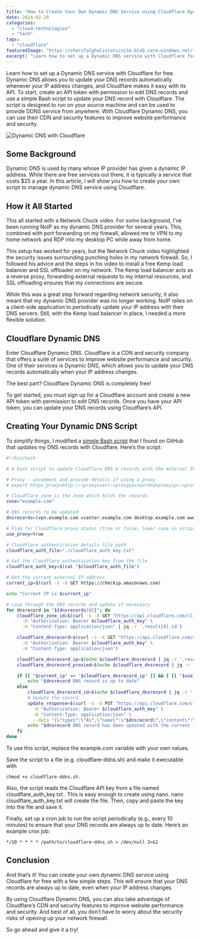 ```yaml
---
title: "How to Create Your Own Dynamic DNS Service using Cloudflare Dynamic DNS"
date: 2024-02-28
categories: 
  - "cloud-technologies"
  - "tech"
tags: 
  - "cloudflare"
featuredImage: "https://sherifalghalistaticsite.blob.core.windows.net/images/CloudFlareDDNSPicture.webp"
excerpt: "Learn how to set up a Dynamic DNS service with Cloudflare for free to automatically update your DNS records when your IP address changes."
---
```


Learn how to set up a Dynamic DNS service with Cloudflare for free. Dynamic DNS allows you to update your DNS records automatically whenever your IP address changes, and Cloudflare makes it easy with its API. To start, create an API token with permission to edit DNS records and use a simple Bash script to update your DNS record with Cloudflare. The script is designed to run on your source machine and can be used to provide DDNS service from anywhere. With Cloudflare Dynamic DNS, you can use their CDN and security features to improve website performance and security.

![Dynamic DNS with Cloudflare](https://sherifalghalistaticsite.blob.core.windows.net/images/CloudFlareDDNSPicture.webp)

[](https://www.sherifalghali.com/2023/02/22/how-to-create-your-own-dynamic-dns-service-using-cloudflare-dynamic-dns/)

## Some Background

Dynamic DNS is used by many whose IP provider has given a dynamic IP address. While there are free services out there, it is typically a service that costs $25 a year. In this article, I will show you how to create your own script to manage dynamic DNS service using Cloudflare.

## How it All Started

This all started with a Network Chuck video. For some background, I’ve been running NoIP as my dynamic DNS provider for several years. This, combined with port forwarding on my firewall, allowed me to VPN to my home network and RDP into my desktop PC while away from home.

This setup has worked for years, but the Network Chuck video highlighted the security issues surrounding punching holes in my network firewall. So, I followed his advice and the steps in his video to install a free Kemp load balancer and SSL offloader on my network. The Kemp load balancer acts as a reverse proxy, forwarding external requests to my internal resources, and SSL offloading ensures that my connections are secure.

While this was a great step forward regarding network security, it also meant that my dynamic DNS provider was no longer working. NoIP relies on a client-side application to periodically update your IP address with their DNS servers. Still, with the Kemp load balancer in place, I needed a more flexible solution.

## Cloudflare Dynamic DNS

Enter Cloudflare Dynamic DNS. Cloudflare is a CDN and security company that offers a suite of services to improve website performance and security. One of their services is Dynamic DNS, which allows you to update your DNS records automatically when your IP address changes.

The best part? Cloudflare Dynamic DNS is completely free!

To get started, you must sign up for a Cloudflare account and create a new API token with permission to edit DNS records. Once you have your API token, you can update your DNS records using Cloudflare’s API.

## Creating Your Dynamic DNS Script

To simplify things, I modified a [simple Bash script](https://gist.github.com/Tras2/cba88201b17d765ec065ccbedfb16d9a) that I found on GitHub that updates my DNS records with Cloudflare. Here’s the script:

```bash
#!/bin/bash

# A bash script to update Cloudflare DNS A records with the external IP of the source machine

# Proxy - uncomment and provide details if using a proxy
# export https_proxy=http://<proxyuser>:<proxypassword>@<proxyip>:<proxyport>

# Cloudflare zone is the zone which holds the records
zone="example.com"

# DNS records to be updated
dnsrecords=(vpn.example.com vcenter.example.com desktop.example.com www.example.com example.com)

# Flag for Cloudflare proxy status (true or false, lower case in script logic, correctly formatted in JSON payload)
use_proxy=true

# Cloudflare authentication details file path
cloudflare_auth_file="./cloudflare_auth_key.txt"

# Get the Cloudflare authentication key from the file
cloudflare_auth_key=$(cat "$cloudflare_auth_file")

# Get the current external IP address
current_ip=$(curl -s -X GET https://checkip.amazonaws.com)

echo "Current IP is $current_ip"

# Loop through the DNS records and update if necessary
for dnsrecord in "${dnsrecords[@]}"; do
    cloudflare_zone_id=$(curl -s -X GET "https://api.cloudflare.com/client/v4/zones?name=$zone&status=active" \
      -H "Authorization: Bearer $cloudflare_auth_key" \
      -H "Content-Type: application/json" | jq -r '.result[0].id')

    cloudflare_dnsrecord=$(curl -s -X GET "https://api.cloudflare.com/client/v4/zones/$cloudflare_zone_id/dns_records?type=A&name=$dnsrecord" \
      -H "Authorization: Bearer $cloudflare_auth_key" \
      -H "Content-Type: application/json")

    cloudflare_dnsrecord_ip=$(echo $cloudflare_dnsrecord | jq -r '.result[0].content')
    cloudflare_dnsrecord_proxied=$(echo $cloudflare_dnsrecord | jq -r '.result[0].proxied')

    if [[ "$current_ip" == "$cloudflare_dnsrecord_ip" ]] && { [[ "$use_proxy" == true ]] && [[ "$cloudflare_dnsrecord_proxied" == true ]] || [[ "$use_proxy" == false ]] && [[ "$cloudflare_dnsrecord_proxied" == false ]]; }; then
        echo "$dnsrecord DNS record is up to date"
    else
        cloudflare_dnsrecord_id=$(echo $cloudflare_dnsrecord | jq -r '.result[0].id')
        # Update the record
        update_response=$(curl -s -X PUT "https://api.cloudflare.com/client/v4/zones/$cloudflare_zone_id/dns_records/$cloudflare_dnsrecord_id" \
          -H "Authorization: Bearer $cloudflare_auth_key" \
          -H "Content-Type: application/json" \
          --data "{\"type\":\"A\",\"name\":\"$dnsrecord\",\"content\":\"$current_ip\",\"ttl\":1,\"proxied\":$use_proxy}")
        echo "$dnsrecord DNS record has been updated with the current IP: $current_ip"
    fi
done
```

To use this script, replace the example.com variable with your own values.

Save the script to a file (e.g. cloudflare-ddns.sh) and make it executable with

```
chmod +x cloudflare-ddns.sh.
```

Also, the script reads the Cloudflare API key from a file named cloudflare\_auth\_key.txt . This is easy enough to create using nano. nano cloudflare\_auth\_key.txt will create the file. Then, copy and paste the key into the file and save it.

Finally, set up a cron job to run the script periodically (e.g., every 10 minutes) to ensure that your DNS records are always up to date. Here’s an example cron job:

```
*/10 * * * * /path/to/cloudflare-ddns.sh > /dev/null 2>&1
```

## Conclusion

And that’s it! You can create your own dynamic DNS service using Cloudflare for free with a few simple steps. This will ensure that your DNS records are always up to date, even when your IP address changes.

By using Cloudflare Dynamic DNS, you can also take advantage of Cloudflare’s CDN and security features to improve website performance and security. And best of all, you don’t have to worry about the security risks of opening up your network firewall.

So go ahead and give it a try!

